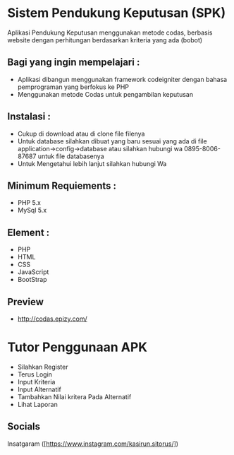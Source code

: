 # Sistem Pendukung Keputusan (SPK)
Aplikasi Pendukung Keputusan menggunakan metode codas, berbasis website dengan perhitungan berdasarkan kriteria yang ada (bobot)

## Bagi yang ingin mempelajari :
- Aplikasi dibangun menggunakan framework codeigniter dengan bahasa pemprograman yang berfokus ke PHP
- Menggunakan metode Codas untuk pengambilan keputusan

## Instalasi :
- Cukup di download atau di clone file filenya
- Untuk database silahkan dibuat yang baru sesuai yang ada di file application->config->database atau silahkan hubungi wa 0895-8006-87687 untuk file databasenya
- Untuk Mengetahui lebih lanjut silahkan hubungi Wa

## Minimum Requiements :
- PHP 5.x
- MySql 5.x

## Element :
- PHP
- HTML
- CSS
- JavaScript
- BootStrap

## Preview
- http://codas.epizy.com/

# Tutor Penggunaan APK
- Silahkan Register
- Terus Login
- Input Kriteria
- Input Alternatif
- Tambahkan Nilai kritera Pada Alternatif
- Lihat Laporan

## Socials
Insatgaram ([https://www.instagram.com/kasirun.sitorus/])
